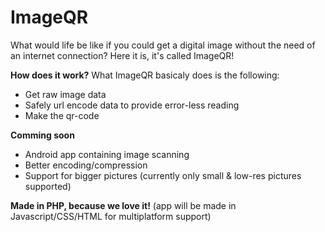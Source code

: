 ImageQR
=======

What would life be like if you could get a digital image without the need of an internet connection? Here it is, it's called ImageQR!

**How does it work?**
What ImageQR basicaly does is the following:
- Get raw image data
- Safely url encode data to provide error-less reading
- Make the qr-code

**Comming soon**
- Android app containing image scanning
- Better encoding/compression
- Support for bigger pictures (currently only small & low-res pictures supported)

**Made in PHP, because we love it!**
(app will be made in Javascript/CSS/HTML for multiplatform support)
